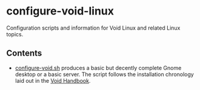 # configure-void-linux
Configuration scripts and information for Void Linux and related Linux topics.

## Contents

- [configure-void.sh](https://github.com/solutionroute/void/blob/main/configure-void.sh) produces a basic but decently complete Gnome desktop or a basic server. The script follows the installation chronology laid out in the [Void Handbook](https://docs.voidlinux.org/).

